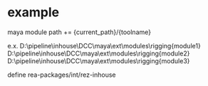 # example

maya module path += {current_path}/{toolname}

e.x.
D:\pipeline\inhouse\DCC\maya\ext\modules\rigging\{module1}
D:\pipeline\inhouse\DCC\maya\ext\modules\rigging\{module2}
D:\pipeline\inhouse\DCC\maya\ext\modules\rigging\{module3}

define rea-packages/int/rez-inhouse